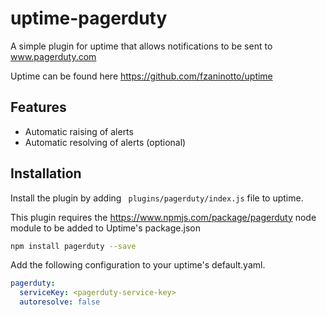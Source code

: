 uptime-pagerduty
======

A simple plugin for uptime that allows notifications to be sent to www.pagerduty.com

Uptime can be found here
https://github.com/fzaninotto/uptime

Features
-------
- Automatic raising of alerts
- Automatic resolving of alerts (optional)

Installation
-------

Install the plugin by adding
` plugins/pagerduty/index.js` file to uptime.

This plugin requires the https://www.npmjs.com/package/pagerduty node module to be added to Uptime's package.json
```sh
npm install pagerduty --save
```

Add the following configuration to your uptime's default.yaml.
```yaml
pagerduty:
  serviceKey: <pagerduty-service-key>
  autoresolve: false
```

